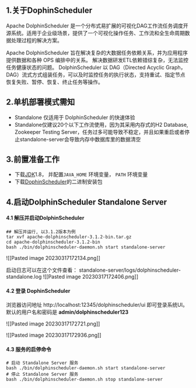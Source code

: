 
1.关于DophinScheduler
---
Apache DolphinScheduler 是一个分布式易扩展的可视化DAG工作流任务调度开源系统。适用于企业级场景，提供了一个可视化操作任务、工作流和全生命周期数据处理过程的解决方案。

Apache DolphinScheduler 旨在解决复杂的大数据任务依赖关系，并为应用程序提供数据和各种 OPS 编排中的关系。 解决数据研发ETL依赖错综复杂，无法监控任务健康状态的问题。 DolphinScheduler 以 DAG（Directed Acyclic Graph，DAG）流式方式组装任务，可以及时监控任务的执行状态，支持重试、指定节点恢复失败、暂停、恢复、终止任务等操作。


2.单机部署模式需知
---
* Standalone 仅适用于 DolphinScheduler 的快速体验
* Standalone仅建议20个以下工作流使用，因为其采用内存式的H2 Database, Zookeeper Testing Server，任务过多可能导致不稳定，并且如果重启或者停止standalone-server会导致内存中数据库里的数据清空

3.前置准备工作
---
* 下载[JDK](https://www.oracle.com/technetwork/java/javase/downloads/index.html)1.8， 并配置`JAVA_HOME` 环境变量， `PATH` 环境变量
* 下载[DophinScheduler](https://dolphinscheduler.apache.org/zh-cn/download)的二进制安装包

4.启动DolphinScheduler Standalone Server
---

#### 4.1 解压并启动DolphinScheduler

```shell
## 解压并运行, 以3.1.2版本为例
tar xvf apache-dolphinscheduler-3.1.2-bin.tar.gz
cd apache-dolphinscheduler-3.1.2-bin
bash ./bin/dolphinscheduler-daemon.sh start standalone-server
```

![[Pasted image 20230317172134.png]]

启动日志可以在这个文件查看：
standalone-server/logs/dolphinscheduler-standalone.log
![[Pasted image 20230317172406.png]]

#### 4.2 登录 DophinScheduler

浏览器访问地址 http://localhost:12345/dolphinscheduler/ui 即可登录系统UI。默认的用户名和密码是 **admin/dolphinscheduler123**

![[Pasted image 20230317172721.png]]


![[Pasted image 20230317172936.png]]

#### 4.3 服务的启停命令

```shell
# 启动 Standalone Server 服务
bash ./bin/dolphinscheduler-daemon.sh start standalone-server
# 停止 Standalone Server 服务
bash ./bin/dolphinscheduler-daemon.sh stop standalone-server
```

